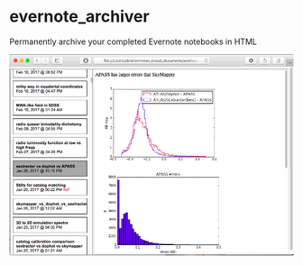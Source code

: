 # evernote_archiver

Permanently archive your completed Evernote notebooks in HTML

![screenshot](screenshot.gif?raw=true "screenshot")

